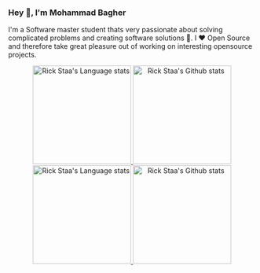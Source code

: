 ### Hey 👋, I'm Mohammad Bagher

I'm a Software master student thats very passionate about solving complicated problems and creating software solutions :robot:. I :heart: Open Source and therefore take great pleasure out of working on interesting opensource projects.

<!-- Light Mode -->
<div align="center"> 
<a href="https://github.com/mbfakourii#gh-light-mode-only">
<img height=200 src="https://github-readme-stats-git-master-rstaa-rickstaa.vercel.app/api/top-langs/?username=mbfakourii&layout=compact&langs_count=10&hide_border=1&role=OWNER,COLLABORATOR#gh-light-mode-only" alt="Rick Staa's Language stats" />
</a>
<a href="https://github.com/mbfakourii#gh-light-mode-only">
<img height=200 src="https://github-readme-stats-git-master-rstaa-rickstaa.vercel.app/api?username=mbfakourii&show_icons=true&count_private=true&line_height=28&hide_border=1&include_all_commits=true&card_width=450&role=OWNER,COLLABORATOR&exclude_repo=github-readme-stats#gh-light-mode-only" alt="Rick Staa's Github stats" />
</a>
</div>

<!-- Dark Mode -->
<div align="center"> 
<a href="https://github.com/mbfakourii#gh-dark-mode-only">
<img height=200 src="https://github-readme-stats-git-master-rstaa-rickstaa.vercel.app/api/top-langs/?username=mbfakourii&layout=compact&langs_count=10&hide_border=1&role=OWNER,COLLABORATOR&theme=dark&bg_color=000000#gh-dark-mode-only" alt="Rick Staa's Language stats" />
</a>
<a href="https://github.com/mbfakourii#gh-dark-mode-only">
<img height=200 src="https://github-readme-stats-git-master-rstaa-rickstaa.vercel.app/api?username=mbfakourii&show_icons=true&count_private=true&line_height=28&hide_border=1&include_all_commits=true&card_width=450&role=OWNER,COLLABORATOR&exclude_repo=github-readme-stats&theme=dark&bg_color=000000#gh-dark-mode-only" alt="Rick Staa's Github stats" />
</a>
</div>
